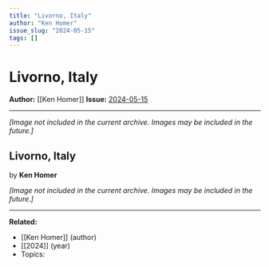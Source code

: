 ```yaml
---
title: "Livorno, Italy"
author: "Ken Homer"
issue_slug: "2024-05-15"
tags: []
---
```


# Livorno, Italy

**Author:** [[Ken Homer]]
**Issue:** [2024-05-15](https://plex.collectivesensecommons.org/2024-05-15/)

---

*[Image not included in the current archive. Images may be included in the future.]*

## Livorno, Italy
by **Ken Homer**

*[Image not included in the current archive. Images may be included in the future.]*

---

**Related:**
- [[Ken Homer]] (author)
- [[2024]] (year)
- Topics: 

